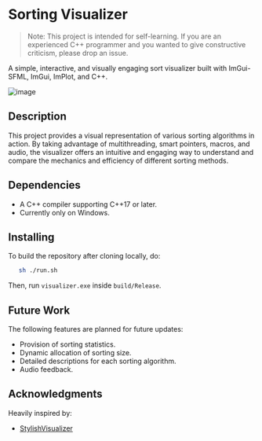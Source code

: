 # Sorting Visualizer

>Note: This project is intended for self-learning. If you are an experienced C++ programmer and you wanted to give constructive criticism, please drop an issue.

A simple, interactive, and visually engaging sort visualizer built with ImGui-SFML, ImGui, ImPlot, and C++.

![image](https://github.com/pvpswaghd/sorting-visualizer/assets/44018990/5df431c5-d45a-43de-b9f6-39748fbd413f)

## Description

This project provides a visual representation of various sorting algorithms in action. By taking advantage of multithreading, smart pointers, macros, and audio, the visualizer offers an intuitive and engaging way to understand and compare the mechanics and efficiency of different sorting methods.

## Dependencies

* A C++ compiler supporting C++17 or later.
* Currently only on Windows.

## Installing

To build the repository after cloning locally, do:
```sh
   sh ./run.sh
```

Then, run `visualizer.exe` inside `build/Release`.

## Future Work
The following features are planned for future updates:

- Provision of sorting statistics.
- Dynamic allocation of sorting size.
- Detailed descriptions for each sorting algorithm.
- Audio feedback.

## Acknowledgments

Heavily inspired by:
* [StylishVisualizer](https://github.com/CosminPerRam/StylishVisualizer)
